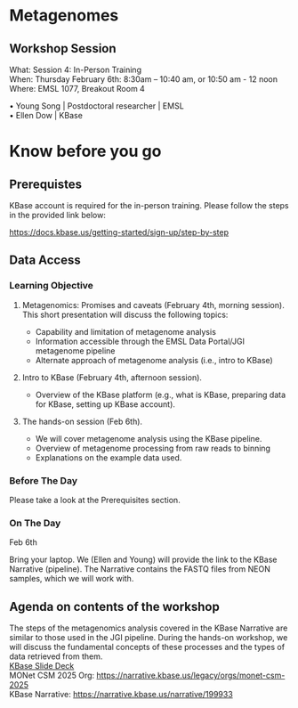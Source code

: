 # Metagenomes

## Workshop Session
What: Session 4: In-Person Training   <br>
When: Thursday February 6th: 8:30am – 10:40 am, or  10:50 am - 12 noon <br>
Where:  EMSL 1077, Breakout Room 4

•	Young Song | Postdoctoral researcher | EMSL <br>
•	Ellen Dow | KBase   <br>

# Know before you go

## Prerequistes
KBase account is required for the in-person training. Please follow the steps in the provided link below:

https://docs.kbase.us/getting-started/sign-up/step-by-step

## Data Access

### Learning Objective
1. Metagenomics: Promises and caveats (February 4th, morning session).
   This short presentation will discuss the following topics:
   - Capability and limitation of metagenome analysis
   - Information accessible through the EMSL Data Portal/JGI metagenome pipeline
   - Alternate approach of metagenome analysis (i.e., intro to KBase)
     
2. Intro to KBase (February 4th, afternoon session).
   - Overview of the KBase platform (e.g., what is KBase, preparing data for KBase, setting up KBase account).
     
3. The hands-on session (Feb 6th).
   - We will cover metagenome analysis using the KBase pipeline.
   - Overview of metagenome processing from raw reads to binning
   - Explanations on the example data used.
     

### Before The Day
Please take a look at the Prerequisites section. 

### On The Day
Feb 6th

Bring your laptop. We (Ellen and Young) will provide the link to the KBase Narrative (pipeline). The Narrative contains the FASTQ files from NEON samples, which we will work with.

## Agenda on contents of the workshop
The steps of the metagenomics analysis covered in the KBase Narrative are similar to those used in the JGI pipeline. During the hands-on workshop, we will discuss the fundamental concepts of these processes and the types of data retrieved from them.   
<a href= "https://docs.google.com/presentation/d/1OibjfQM5suhZPfpiiCi5E56_iyIE8azXWI0rOaWWEXo/edit?usp=sharing"> KBase Slide Deck </a>   
MONet CSM 2025 Org: https://narrative.kbase.us/legacy/orgs/monet-csm-2025   
KBase Narrative: https://narrative.kbase.us/narrative/199933   
